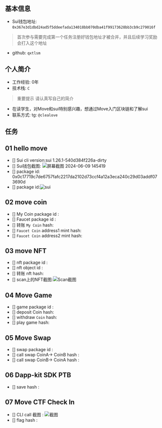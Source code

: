 ## 基本信息
- Sui钱包地址: `0x367e3d1dbd24ad5f5ddeefada134018bb070dba41f99173628bb3cb9c279016f`
> 首次参与需要完成第一个任务注册好钱包地址才被合并，并且后续学习奖励会打入这个地址
- github: `qxtlsm`

## 个人简介
- 工作经验: 0年
- 技术栈: `C`
> 重要提示 请认真写自己的简介
- 在读学生，对Move和sui特别感兴趣，想通过Move入门区块链和了解sui
- 联系方式: tg: `@clealove` 

## 任务

##   01 hello move  
- [] Sui cli version:sui 1.26.1-540d384f226a-dirty
- [] Sui钱包截图: ![屏幕截图 2024-06-09 145419](https://github.com/qxtlsm/letsmove/assets/65532926/884c0444-726c-4599-bfd6-e9995ed7e178)
- [] package id: 0x0c17719c7de6757fafc2217da2102d73ccf4a12a3eca240c29d03addf073690d
- [] package id:![sui](https://github.com/qxtlsm/letsmove/assets/65532926/8e311787-44bf-4af3-aba7-0ea98f0a4b95)
##   02 move coin
- [] My Coin package id : 
- [] Faucet package id : 
- [] 转账 `My Coin` hash:
- [] `Faucet Coin` address1 mint hash:
- [] `Faucet Coin` address2 mint hash:

##   03 move NFT
- [] nft package id :
- [] nft object id : 
- [] 转账 nft  hash:
- [] scan上的NFT截图:![Scan截图](./images/你的图片地址)

##   04 Move Game
- [] game package id :
- [] deposit Coin hash:
- [] withdraw `Coin` hash:
- [] play game hash:

##   05 Move Swap
- [] swap package id :
- [] call swap CoinA-> CoinB  hash :
- [] call swap CoinB-> CoinA  hash :

##   06 Dapp-kit SDK PTB
- [] save hash :

##   07 Move CTF Check In
- [] CLI call 截图 : ![截图](./images/你的图片地址)
- [] flag hash :
